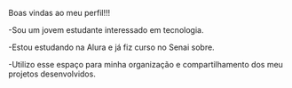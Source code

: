 Boas vindas ao meu perfil!!!

-Sou um jovem estudante interessado em tecnologia.

-Estou estudando na Alura e já fiz curso no Senai sobre.

-Utilizo esse espaço para minha organização e compartilhamento dos meu projetos desenvolvidos.
